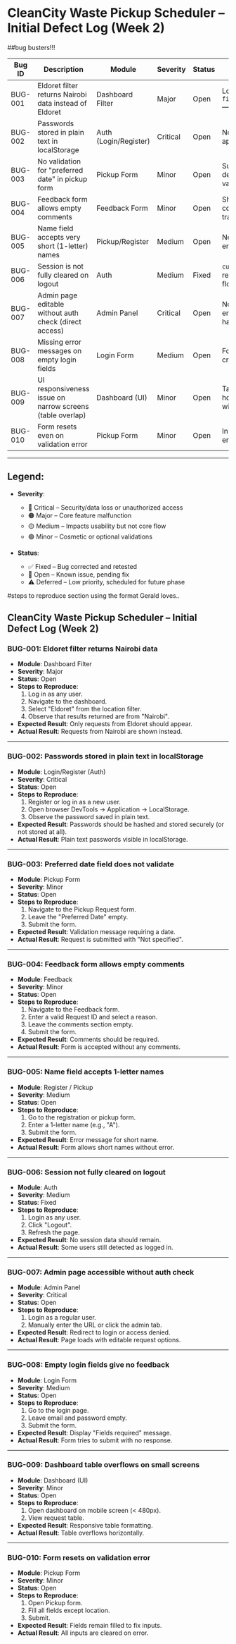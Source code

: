 # CleanCity Waste Pickup Scheduler – Initial Defect Log (Week 2)

##bug busters!!!

| Bug ID   | Description                                                 | Module             | Severity  | Status  | Notes                                                  |
|----------|-------------------------------------------------------------|--------------------|-----------|---------|--------------------------------------------------------|
| BUG-001  | Eldoret filter returns Nairobi data instead of Eldoret      | Dashboard Filter   | Major     | Open    | Located in `filterRequestsByLocation()` — hardcoded    |
| BUG-002  | Passwords stored in plain text in localStorage              | Auth (Login/Register) | Critical  | Open    | No encryption or hashing applied to password fields    |
| BUG-003  | No validation for "preferred date" in pickup form          | Pickup Form        | Minor     | Open    | Submits with empty or default "Not specified" value    |
| BUG-004  | Feedback form allows empty comments                        | Feedback Form      | Minor     | Open    | Should require user comment to aid feedback tracking   |
| BUG-005  | Name field accepts very short (1-letter) names              | Pickup/Register    | Medium    | Open    | Needs minimum length enforcement                       |
| BUG-006  | Session is not fully cleared on logout                     | Auth               | Medium    | Fixed   | `currentUser` was not removed in some logout flows     |
| BUG-007  | Admin page editable without auth check (direct access)     | Admin Panel        | Critical  | Open    | No role-based redirect enforcement in route handling   |
| BUG-008  | Missing error messages on empty login fields               | Login Form         | Medium    | Open    | Form fails silently unless credentials are invalid     |
| BUG-009  | UI responsiveness issue on narrow screens (table overlap)  | Dashboard (UI)     | Minor     | Open    | Table rows overflow horizontally on < 480px width      |
| BUG-010  | Form resets even on validation error                       | Pickup Form        | Minor     | Open    | Input fields clear even when error is shown            |

---

## Legend:

- **Severity**:
  - 🔴 Critical – Security/data loss or unauthorized access
  - 🟠 Major – Core feature malfunction
  - 🟡 Medium – Impacts usability but not core flow
  - 🟢 Minor – Cosmetic or optional validations

- **Status**:
  - ✅ Fixed – Bug corrected and retested
  - 🔄 Open – Known issue, pending fix
  - ⚠ Deferred – Low priority, scheduled for future phase


#steps to reproduce section using the format Gerald loves..

## CleanCity Waste Pickup Scheduler – Initial Defect Log (Week 2)



###  BUG-001: Eldoret filter returns Nairobi data
- **Module**: Dashboard Filter
- **Severity**: Major
- **Status**: Open
- **Steps to Reproduce**:
  1. Log in as any user.
  2. Navigate to the dashboard.
  3. Select "Eldoret" from the location filter.
  4. Observe that results returned are from "Nairobi".
- **Expected Result**: Only requests from Eldoret should appear.
- **Actual Result**: Requests from Nairobi are shown instead.

---

###  BUG-002: Passwords stored in plain text in localStorage
- **Module**: Login/Register (Auth)
- **Severity**: Critical
- **Status**: Open
- **Steps to Reproduce**:
  1. Register or log in as a new user.
  2. Open browser DevTools → Application → LocalStorage.
  3. Observe the password saved in plain text.
- **Expected Result**: Passwords should be hashed and stored securely (or not stored at all).
- **Actual Result**: Plain text passwords visible in localStorage.

---

###  BUG-003: Preferred date field does not validate
- **Module**: Pickup Form
- **Severity**: Minor
- **Status**: Open
- **Steps to Reproduce**:
  1. Navigate to the Pickup Request form.
  2. Leave the "Preferred Date" empty.
  3. Submit the form.
- **Expected Result**: Validation message requiring a date.
- **Actual Result**: Request is submitted with "Not specified".

---

###  BUG-004: Feedback form allows empty comments
- **Module**: Feedback
- **Severity**: Minor
- **Status**: Open
- **Steps to Reproduce**:
  1. Navigate to the Feedback form.
  2. Enter a valid Request ID and select a reason.
  3. Leave the comments section empty.
  4. Submit the form.
- **Expected Result**: Comments should be required.
- **Actual Result**: Form is accepted without any comments.

---

###  BUG-005: Name field accepts 1-letter names
- **Module**: Register / Pickup
- **Severity**: Medium
- **Status**: Open
- **Steps to Reproduce**:
  1. Go to the registration or pickup form.
  2. Enter a 1-letter name (e.g., "A").
  3. Submit the form.
- **Expected Result**: Error message for short name.
- **Actual Result**: Form allows short names without error.

---

###  BUG-006: Session not fully cleared on logout
- **Module**: Auth
- **Severity**: Medium
- **Status**: Fixed
- **Steps to Reproduce**:
  1. Login as any user.
  2. Click "Logout".
  3. Refresh the page.
- **Expected Result**: No session data should remain.
- **Actual Result**: Some users still detected as logged in.

---

###  BUG-007: Admin page accessible without auth check
- **Module**: Admin Panel
- **Severity**: Critical
- **Status**: Open
- **Steps to Reproduce**:
  1. Login as a regular user.
  2. Manually enter the URL or click the admin tab.
- **Expected Result**: Redirect to login or access denied.
- **Actual Result**: Page loads with editable request options.

---

###  BUG-008: Empty login fields give no feedback
- **Module**: Login Form
- **Severity**: Medium
- **Status**: Open
- **Steps to Reproduce**:
  1. Go to the login page.
  2. Leave email and password empty.
  3. Submit the form.
- **Expected Result**: Display "Fields required" message.
- **Actual Result**: Form tries to submit with no response.

---

### BUG-009: Dashboard table overflows on small screens
- **Module**: Dashboard (UI)
- **Severity**: Minor
- **Status**: Open
- **Steps to Reproduce**:
  1. Open dashboard on mobile screen (< 480px).
  2. View request table.
- **Expected Result**: Responsive table formatting.
- **Actual Result**: Table overflows horizontally.

---

###  BUG-010: Form resets on validation error
- **Module**: Pickup Form
- **Severity**: Minor
- **Status**: Open
- **Steps to Reproduce**:
  1. Open Pickup form.
  2. Fill all fields except location.
  3. Submit.
- **Expected Result**: Fields remain filled to fix inputs.
- **Actual Result**: All inputs are cleared on error.


